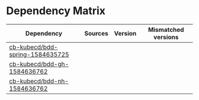 # Dependency Matrix

Dependency | Sources | Version | Mismatched versions
---------- | ------- | ------- | -------------------
[cb-kubecd/bdd-spring-1584635725](https://github.com/cb-kubecd/bdd-spring-1584635725.git) |  | []() | 
[cb-kubecd/bdd-gh-1584636762](https://github.com/cb-kubecd/bdd-gh-1584636762.git) |  | []() | 
[cb-kubecd/bdd-nh-1584636762](https://github.com/cb-kubecd/bdd-nh-1584636762.git) |  | []() | 
